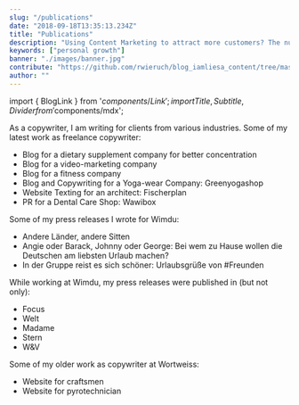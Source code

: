 ```yaml
---
slug: "/publications"
date: "2018-09-18T13:35:13.234Z"
title: "Publications"
description: "Using Content Marketing to attract more customers? The nutrition and supplementary company Your Superfoods demonstrates how it’s done. I will show you how Your Superfoods uses Content Marketing Strategies by showing various food marketing examples deployed by them to get more people to eat healthy and buy their food products ..."
keywords: ["personal growth"]
banner: "./images/banner.jpg"
contribute: "https://github.com/rwieruch/blog_iamliesa_content/tree/master/pages/publications/index.md"
author: ""
---
```


import { BlogLink } from '$components/Link';
import { Title, Subtitle, Divider } from '$components/mdx';

As a copywriter, I am writing for clients from various industries. Some of my latest work as freelance copywriter:

* <BlogLink to="https://www.concentrix.eu/magazin/">Blog for a dietary supplement company for better concentration</BlogLink>
* <BlogLink to="https://blog.mynd.com/de/author/liesa-huppertz">Blog for a video-marketing company</BlogLink>
* <BlogLink to="https://www.gymondo.de/magazin/author/liesa-huppertz">Blog for a fitness company</BlogLink>
* <BlogLink to="https://www.greenyogashop.com/blog/">Blog and Copywriting for a Yoga-wear Company: Greenyogashop</BlogLink>
* <BlogLink to="http://fischerplan.com/de/">Website Texting for an architect: Fischerplan</BlogLink>
* <BlogLink to="http://epaper.dental-tribune.com/dti/59afa644020e4/page31.html#/16">PR for a Dental Care Shop: Wawibox</BlogLink>

Some of my press releases I wrote for Wimdu:

* <BlogLink to="http://www.wimdu.de/presse/releases/andere-lander-andere-sitten-so-unterschiedlich-wohnt-europa-co-vom-geschirrspuler-bis-internet-rauchen/">Andere Länder, andere Sitten</BlogLink>
* <BlogLink to="http://www.wimdu.de/presse/releases/angie-oder-barack-johnny-oder-george-bei-wem-zu-hause-wollen-die-deutschen-am-liebsten-urlaub-machen/">Angie oder Barack, Johnny oder George: Bei wem zu Hause wollen die Deutschen am liebsten Urlaub machen?</BlogLink>
* <BlogLink to="http://www.wimdu.de/presse/releases/in-der-gruppe-reist-es-sich-schoner-urlaubsgruse-von-freunden/">In der Gruppe reist es sich schöner: Urlaubsgrüße von #Freunden</BlogLink>

While working at Wimdu, my press releases were published in (but not only):

* <BlogLink to="http://www.focus.de/reisen/staedtereisen/wlan-rauchen-geschirrspueler-andere-laender-andere-zimmer-so-unterschiedlich-wohnt-der-westen_id_4895112.html">Focus</BlogLink>
* <BlogLink to="https://www.welt.de/finanzen/immobilien/article140964011/Beim-Spuelen-sind-die-Daenen-besonders-faul.html">Welt</BlogLink>
* <BlogLink to="http://www.madame.de/top-8-fashion-week-hangouts-933817.html">Madame</BlogLink>
* <BlogLink to="http://www.stern.de/genuss/trinken/cocktails--das-sind-die-5-besten-sommerdrinks-6381732.html">Stern</BlogLink>
* <BlogLink to="http://www.wuv.de/digital/instagram_studie_das_sind_die_beliebtesten_trips_mit_freunden">W&V</BlogLink>

Some of my older work as copywriter at Wortweiss:

* <BlogLink to="http://hwso.de/">Website for craftsmen</BlogLink>
* <BlogLink to="http://feuerwerke-kuerbs.de/">Website for pyrotechnician</BlogLink>